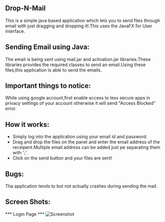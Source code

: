 ## Drop-N-Mail
This is a simple java based application which lets you to send files through email with just dragging and dropping it!.This uses the JavaFX for User interface.

## Sending Email using Java:
The email is being sent using mail.jar and activation.jar libraries.These libraries provides the required classes to send an email.Using these files,this application is able to send the emails.

## Important things to notice:
While using google account,first enable access to less secure apps in privacy settings of your account otherwise it will send "Access Blocked" error.


## How it works:
- Simply log into the application using your email id and password.
- Drag and drop the files on the panel and enter the email address of the receipent.Multiple email address can be added just pe separating them with ';'.
- Click on the send button and your files are sent!

## Bugs:
Tha application tends to but not actually crashes during sending the mail.


## Screen Shots:
*** Login Page ***
![Screenshot]()
